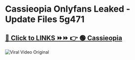 
 # Cassieopia Onlyfans Leaked - Update Files 5g471

## <h2><a href="https://clipsfans.com/Cassieopia&ref=git">🔗 Click to LINKS ⏩⏩ 👉 🟢 Cassieopia </a></h2>

<a href="https://clipsfans.com/Cassieopia&ref=git" rel="nofollow" data-target="animated-image.originalLink"><img src="https://i.ibb.co.com/xMMVF88/686577567.gif" alt="Viral Video Original" style="max-width: 100%; display: inline-block;" data-target="animated-image.originalImage"></a>

